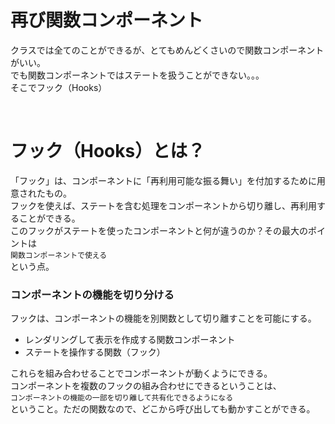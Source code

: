 # 再び関数コンポーネント

クラスでは全てのことができるが、とてもめんどくさいので関数コンポーネントがいい。  
でも関数コンポーネントではステートを扱うことができない。。。  
そこでフック（Hooks）

<br />

# フック（Hooks）とは？

「フック」は、コンポーネントに「再利用可能な振る舞い」を付加するために用意されたもの。  
フックを使えば、ステートを含む処理をコンポーネントから切り離し、再利用することができる。  
このフックがステートを使ったコンポーネントと何が違うのか？その最大のポイントは  
`関数コンポーネントで使える`  
という点。

### コンポーネントの機能を切り分ける

フックは、コンポーネントの機能を別関数として切り離すことを可能にする。

- レンダリングして表示を作成する関数コンポーネント
- ステートを操作する関数（フック）

これらを組み合わせることでコンポーネントが動くようにできる。  
コンポーネントを複数のフックの組み合わせにできるということは、  
`コンポーネントの機能の一部を切り離して共有化できるようになる`  
ということ。ただの関数なので、どこから呼び出しても動かすことができる。

<br />
